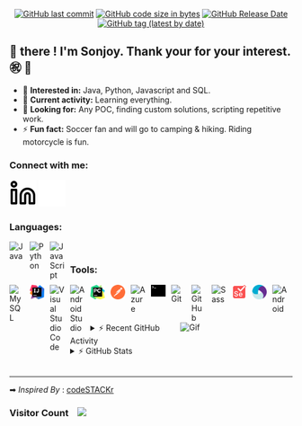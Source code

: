 <div align='center'>
  
<a href="">![GitHub last commit](https://img.shields.io/github/last-commit/sonjoyg-kr/sonjoy-kr-readme?style=for-the-badge)</a>
<a href="">![GitHub code size in bytes](https://img.shields.io/github/languages/code-size/sonjoyg-kr/sonjoy-kr-readme?logo=github&style=for-the-badge)</a>
<a href="">![GitHub Release Date](https://img.shields.io/github/release-date/sonjoyg-kr/sonjoy-kr-readme?logo=github&style=for-the-badge)</a> 
 <a href="">![GitHub tag (latest by date)](https://img.shields.io/github/v/tag/sonjoyg-kr/sonjoy-kr-readme?logo=github&style=for-the-badge)</a>  

</div>


## 👋 there ! I'm Sonjoy. Thank your for your interest. ㊗️ 🙌

- 👀 **Interested in:** Java, Python, Javascript and SQL. 
- 🌱 **Current activity:** Learning everything.
- 💞️ **Looking for:** Any POC, finding custom solutions, scripting repetitive work.
- ⚡ **Fun fact:** Soccer fan and will go to camping & hiking. Riding motorcycle is fun.


### Connect with me:
[![website](./img/linkedin-light.svg)](https://www.linkedin.com/in/sonjoy-ghosh-59273137#gh-light-mode-only)
[![website](./img/linkedin-dark.svg)](https://www.linkedin.com/in/sonjoy-ghosh-59273137#gh-dark-mode-only)
&nbsp;&nbsp;


### Languages:
<img align='left' alt="Java" width="26px" src="https://cdn.jsdelivr.net/gh/devicons/devicon/icons/java/java-original.svg" style="padding-right:10px;" />
<img align='left' alt="Python" width="26px" src="https://cdn.jsdelivr.net/gh/devicons/devicon/icons/python/python-original-wordmark.svg" style="padding-right:10px;" />
<img align='left' alt="JavaScript" width="26px" src="https://cdn.jsdelivr.net/gh/devicons/devicon/icons/javascript/javascript-original.svg" style="padding-right:10px;" />

<br/>

### Tools:
<img align='left' alt="MySQL" width="26px" src="https://cdn.jsdelivr.net/gh/devicons/devicon/icons/mysql/mysql-original.svg" style="padding-right:10px;" />
<img align='left' alt="Intellij" width="26px" src="./img/intellij-idea.svg" style="padding-right:10px;" />
<img align='left' alt="Visual Studio Code" width="26px" src="https://cdn.jsdelivr.net/gh/devicons/devicon/icons/vscode/vscode-original.svg" style="padding-right:10px;" />
<img align='left' alt="Android Studio" width="26px" src="https://cdn.jsdelivr.net/gh/devicons/devicon/icons/androidstudio/androidstudio-original.svg" style="padding-right:10px;" />
<img align='left' alt="Pycharm" width="26px" src="./img/pycharm.svg" style="padding-right:10px;" />
<img align='left' alt="Postman" width="26px" src="./img/postman-icon.svg" style="padding-right:10px;" />
<img align='left' alt="Azure" width="26px" src="https://cdn.jsdelivr.net/gh/devicons/devicon/icons/azure/azure-original.svg" style="padding-right:10px;" />
<img align='left' alt="Terminal" width="26px" src="./img/terminal.svg" style="padding-right:10px;" />
<img align='left' alt="Git" width="26px" src="https://cdn.jsdelivr.net/gh/devicons/devicon/icons/git/git-original.svg" style="padding-right:10px;" />
<img align='left' alt="GitHub" width="26px" src="https://user-images.githubusercontent.com/3369400/139447912-e0f43f33-6d9f-45f8-be46-2df5bbc91289.png" style="padding-right:10px;" />
<img align='left' alt="Sass" width="26px" src="https://cdn.jsdelivr.net/gh/devicons/devicon/icons/sass/sass-original.svg" style="padding-right:10px;"/>
<img align='left' alt="Selenium" width="26px" src="./img/selenium.svg" style="padding-right:10px;" />
<img align='left' alt="Appium" width="26px" src="./img/appium.svg" style="padding-right:10px;" />
<img align='left' alt="Android" width="26px" src="https://cdn.jsdelivr.net/gh/devicons/devicon/icons/android/android-original-wordmark.svg" style="padding-right:10px;" />
<img align='right' alt="Gif" src="https://media.giphy.com/media/M9gbBd9nbDrOTu1Mqx/giphy.gif" width="200" />



<br/>
<br/>
<br/>
<details>
  <summary>⚡ Recent GitHub Activity</summary>
  
<!--START_SECTION:activity-->
1. 🎉 Merged PR [#2](https://github.com/sonjoyg-kr/sonjoyg-kr/pull/2) in [sonjoyg-kr/sonjoyg-kr](https://github.com/sonjoyg-kr/sonjoyg-kr)
2. 💪 Opened PR [#2](https://github.com/sonjoyg-kr/sonjoyg-kr/pull/2) in [sonjoyg-kr/sonjoyg-kr](https://github.com/sonjoyg-kr/sonjoyg-kr)
3. 🎉 Merged PR [#1](https://github.com/sonjoyg-kr/sonjoyg-kr/pull/1) in [sonjoyg-kr/sonjoyg-kr](https://github.com/sonjoyg-kr/sonjoyg-kr)
4. 💪 Opened PR [#1](https://github.com/sonjoyg-kr/sonjoyg-kr/pull/1) in [sonjoyg-kr/sonjoyg-kr](https://github.com/sonjoyg-kr/sonjoyg-kr)
<!--END_SECTION:activity-->
</details>

<details>
  <summary>⚡ GitHub Stats</summary>
<img align='left' alt = "Sonjoy's Github Status" src= "https://github-readme-stats.vercel.app/api?username=sonjoyg-kr&show_icons=true&hide_border=true" />
</details>

<br/>


---
➡ *Inspired By* : [codeSTACKr](https://github.com/codeSTACKr/codeSTACKr)
### Visitor Count &nbsp;&nbsp; <img src="https://profile-counter.glitch.me/sonjoyg-kr/count.svg" height="20"/>

